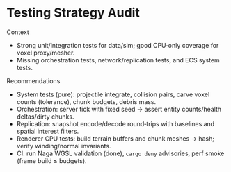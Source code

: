 # Testing Strategy Audit

Context
- Strong unit/integration tests for data/sim; good CPU‑only coverage for voxel proxy/mesher.
- Missing orchestration tests, network/replication tests, and ECS system tests.

Recommendations
- System tests (pure): projectile integrate, collision pairs, carve voxel counts (tolerance), chunk budgets, debris mass.
- Orchestration: server tick with fixed seed → assert entity counts/health deltas/dirty chunks.
- Replication: snapshot encode/decode round‑trips with baselines and spatial interest filters.
- Renderer CPU tests: build terrain buffers and chunk meshes → hash; verify winding/normal invariants.
- CI: run Naga WGSL validation (done), `cargo deny` advisories, perf smoke (frame build ≤ budgets).
